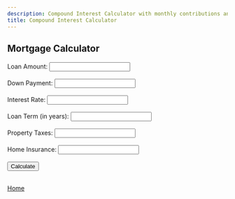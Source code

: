 ```yaml
---
description: Compound Interest Calculator with monthly contributions and withdrawals
title: Compound Interest Calculator
---
```

<script src="{{ base.url | prepend: site.url }}/assets/js/mortgage.js"></script>
<script src="{{ base.url | prepend: site.url }}/assets/js/advertisement.js" defer></script>
<link id="stylesheet" rel="stylesheet" type="text/css" href="{{ base.url | prepend: site.url }}/assets/css/calculator.css">
<h2>Mortgage Calculator</h2>
<h4 id= "advertisement"></h4>
<label>Loan Amount:</label>
    <input type="number" id="loanAmount" /><br /><br />
    <label>Down Payment:</label>
    <input type="number" id="downPayment" /><br /><br />
    <label>Interest Rate:</label>
    <input type="number" id="interestRate" /><br /><br />
    <label>Loan Term (in years):</label>
    <input type="number" id="loanTerm" /><br /><br />
    <label>Property Taxes:</label>
    <input type="number" id="propertyTaxes" /><br /><br />
    <label>Home Insurance:</label>
    <input type="number" id="homeInsurance" /><br /><br />
    <button onclick="calculateMortgage()">Calculate</button><br /><br />
    <table id="resultTable" style="display: none">
      <tr>
        <th>Monthly Payment</th>
        <th>Total Payment</th>
        <th>Total Interest</th>
        <th>Property Taxes</th>
        <th>Home Insurance</th>
      </tr>
      <tr>
        <td id="monthlyPayment"></td>
        <td id="totalPayment"></td>
        <td id="totalInterest"></td>
        <td id="propertyTaxesMonthly"></td>
        <td id="homeInsuranceMonthly"></td>
      </tr>
    </table>
<p><a href="https://www.passivecash.xyz/">Home</a></p>
